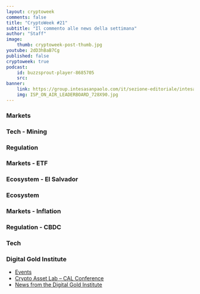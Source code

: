 ```yaml
---
layout: cryptoweek
comments: false
title: "CryptoWeek #21"
subtitle: "Il commento alle news della settimana" 
author: "Staff"
image:
    thumb: cryptoweek-post-thumb.jpg
youtube: 2dD3hBaB7Cg
published: false
cryptoweek: true
podcast:
    id: buzzsprout-player-8685705
    src: 
banner:
    link: https://group.intesasanpaolo.com/it/sezione-editoriale/intesa-sanpaolo-on-air?utm_campaign=GoldInstitute&utm_source=GoldInstitute&utm_medium=Banner_CPM&utm_content=DisplayAwareness&utm_term=GoldInstitute_Banner_CPM_GoldInstitute_
    img: ISP_ON_AIR_LEADERBOARD_728X90.jpg
---
```


### Markets

### Tech - Mining

### Regulation

### Markets - ETF

### Ecosystem - El Salvador

### Ecosystem

### Markets - Inflation

### Regulation - CBDC

### Tech

### Digital Gold Institute

- [Events](https://dgi.io/events/)
- [Crypto Asset Lab – CAL Conference](https://cryptoassetlab.diseade.unimib.it/calconf/)
- [News from the Digital Gold Institute](https://dgi.io/news/)
